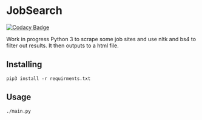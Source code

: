 # JobSearch

[![Codacy Badge](https://api.codacy.com/project/badge/Grade/ae2f397ac99341819a7bfd4663e1f40c)](https://app.codacy.com/app/Zeerg/jobsearch?utm_source=github.com&utm_medium=referral&utm_content=Zeerg/jobsearch&utm_campaign=badger)

Work in progress Python 3 to scrape some job sites and use nltk and bs4 to filter out results. It then outputs to a html file.



## Installing
 
`pip3 install -r requirments.txt `
 

## Usage 

`./main.py`
